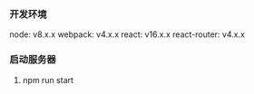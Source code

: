 ### 开发环境
node: v8.x.x
webpack: v4.x.x
react: v16.x.x
react-router: v4.x.x

### 启动服务器
1. npm run start